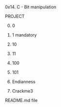 0x14. C - Bit manipulation

PROJECT

0. 0

1. 1
mandatory


2. 10

3. 11

4. 100

5. 101

6. Endianness

7. Crackme3




  README.md file
